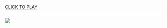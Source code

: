 
<a href="https://premium76.site?title=drag_racing_games_unblocked_games&ref=13M">CLICK TO PLAY</a></h3>
<hr>

<a href="https://premium76.site?title=drag_racing_games_unblocked_games&ref=13M"><img src="https://clearcache.store/games.png"></a>


